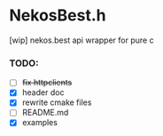 # NekosBest.h
[wip] nekos.best api wrapper for pure c

### TODO:

- [ ] ~~fix httpclients~~
- [x] header doc
- [x] rewrite cmake files
- [ ] README.md
- [x] examples